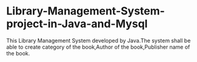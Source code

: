 # Library-Management-System-project-in-Java-and-Mysql
This Library Management System developed by Java.The system  shall be able to create category of the book,Author of the book,Publisher name of the book.
